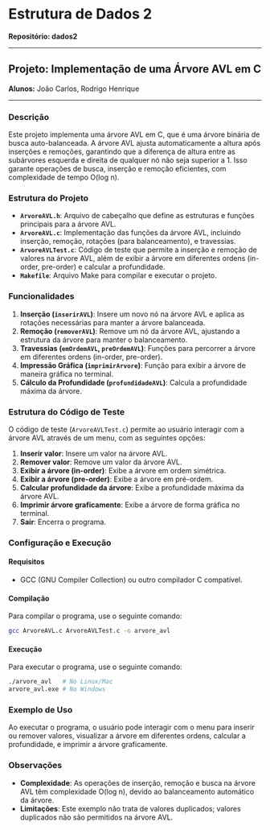 
# Estrutura de Dados 2

**Repositório: dados2**

---

## Projeto: Implementação de uma Árvore AVL em C

**Alunos:** João Carlos, Rodrigo Henrique

---

### Descrição

Este projeto implementa uma árvore AVL em C, que é uma árvore binária de busca auto-balanceada. A árvore AVL ajusta automaticamente a altura após inserções e remoções, garantindo que a diferença de altura entre as subárvores esquerda e direita de qualquer nó não seja superior a 1. Isso garante operações de busca, inserção e remoção eficientes, com complexidade de tempo O(log n).

### Estrutura do Projeto

- **`ArvoreAVL.h`**: Arquivo de cabeçalho que define as estruturas e funções principais para a árvore AVL.
- **`ArvoreAVL.c`**: Implementação das funções da árvore AVL, incluindo inserção, remoção, rotações (para balanceamento), e travessias.
- **`ArvoreAVLTest.c`**: Código de teste que permite a inserção e remoção de valores na árvore AVL, além de exibir a árvore em diferentes ordens (in-order, pre-order) e calcular a profundidade.
- **`Makefile`**: Arquivo Make para compilar e executar o projeto.

### Funcionalidades

1. **Inserção (`inserirAVL`)**: Insere um novo nó na árvore AVL e aplica as rotações necessárias para manter a árvore balanceada.
2. **Remoção (`removerAVL`)**: Remove um nó da árvore AVL, ajustando a estrutura da árvore para manter o balanceamento.
3. **Travessias (`emOrdemAVL`, `preOrdemAVL`)**: Funções para percorrer a árvore em diferentes ordens (in-order, pre-order).
4. **Impressão Gráfica (`imprimirArvore`)**: Função para exibir a árvore de maneira gráfica no terminal.
5. **Cálculo da Profundidade (`profundidadeAVL`)**: Calcula a profundidade máxima da árvore.

### Estrutura do Código de Teste

O código de teste (`ArvoreAVLTest.c`) permite ao usuário interagir com a árvore AVL através de um menu, com as seguintes opções:

1. **Inserir valor**: Insere um valor na árvore AVL.
2. **Remover valor**: Remove um valor da árvore AVL.
3. **Exibir a árvore (in-order)**: Exibe a árvore em ordem simétrica.
4. **Exibir a árvore (pre-order)**: Exibe a árvore em pré-ordem.
5. **Calcular profundidade da árvore**: Exibe a profundidade máxima da árvore AVL.
6. **Imprimir árvore graficamente**: Exibe a árvore de forma gráfica no terminal.
7. **Sair**: Encerra o programa.

### Configuração e Execução

#### Requisitos

- GCC (GNU Compiler Collection) ou outro compilador C compatível.

#### Compilação

Para compilar o programa, use o seguinte comando:

```sh
gcc ArvoreAVL.c ArvoreAVLTest.c -o arvore_avl
```

#### Execução

Para executar o programa, use o seguinte comando:

```sh
./arvore_avl   # No Linux/Mac
arvore_avl.exe # No Windows
```

### Exemplo de Uso

Ao executar o programa, o usuário pode interagir com o menu para inserir ou remover valores, visualizar a árvore em diferentes ordens, calcular a profundidade, e imprimir a árvore graficamente.

### Observações

- **Complexidade**: As operações de inserção, remoção e busca na árvore AVL têm complexidade O(log n), devido ao balanceamento automático da árvore.
- **Limitações**: Este exemplo não trata de valores duplicados; valores duplicados não são permitidos na árvore AVL.

